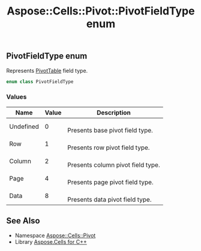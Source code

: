 ﻿---
title: Aspose::Cells::Pivot::PivotFieldType enum
linktitle: PivotFieldType
second_title: Aspose.Cells for C++ API Reference
description: 'Aspose::Cells::Pivot::PivotFieldType enum. Represents PivotTable field type in C++.'
type: docs
weight: 3200
url: /cpp/aspose.cells.pivot/pivotfieldtype/
---
## PivotFieldType enum


Represents [PivotTable](../pivottable/) field type.

```cpp
enum class PivotFieldType
```

### Values

| Name | Value | Description |
| --- | --- | --- |
| Undefined | 0 | <br>Presents base pivot field type. |
| Row | 1 | <br>Presents row pivot field type. |
| Column | 2 | <br>Presents column pivot field type. |
| Page | 4 | <br>Presents page pivot field type. |
| Data | 8 | <br>Presents data pivot field type. |

## See Also

* Namespace [Aspose::Cells::Pivot](../)
* Library [Aspose.Cells for C++](../../)
